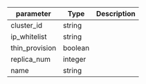 | parameter | Type | Description |
| ----------- | ----------- |----------- |
| cluster_id  |  string  |    |
| ip_whitelist  |  string  |    |
| thin_provision  |  boolean  |    |
| replica_num  |  integer  |    |
| name  |  string  |    |